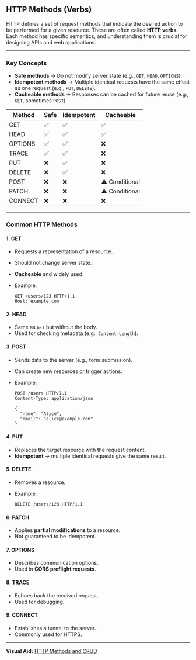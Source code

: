 ## HTTP Methods (Verbs)

HTTP defines a set of request methods that indicate the desired action to be performed for a given resource. These are often called **HTTP verbs**. Each method has specific semantics, and understanding them is crucial for designing APIs and web applications.

---

### Key Concepts

- **Safe methods** → Do not modify server state (e.g., `GET`, `HEAD`, `OPTIONS`).
- **Idempotent methods** → Multiple identical requests have the same effect as one request (e.g., `PUT`, `DELETE`).
- **Cacheable methods** → Responses can be cached for future reuse (e.g., `GET`, sometimes `POST`).

| Method  | Safe | Idempotent | Cacheable      |
| ------- | ---- | ---------- | -------------- |
| GET     | ✅   | ✅         | ✅             |
| HEAD    | ✅   | ✅         | ✅             |
| OPTIONS | ✅   | ✅         | ❌             |
| TRACE   | ✅   | ✅         | ❌             |
| PUT     | ❌   | ✅         | ❌             |
| DELETE  | ❌   | ✅         | ❌             |
| POST    | ❌   | ❌         | ⚠️ Conditional |
| PATCH   | ❌   | ❌         | ⚠️ Conditional |
| CONNECT | ❌   | ❌         | ❌             |

---

### Common HTTP Methods

#### 1. **GET**

- Requests a representation of a resource.
- Should not change server state.
- **Cacheable** and widely used.
- Example:

  ```http
  GET /users/123 HTTP/1.1
  Host: example.com
  ```

#### 2. **HEAD**

- Same as `GET` but without the body.
- Used for checking metadata (e.g., `Content-Length`).

#### 3. **POST**

- Sends data to the server (e.g., form submission).
- Can create new resources or trigger actions.
- Example:

  ```http
  POST /users HTTP/1.1
  Content-Type: application/json

  {
    "name": "Alice",
    "email": "alice@example.com"
  }
  ```

#### 4. **PUT**

- Replaces the target resource with the request content.
- **Idempotent** → multiple identical requests give the same result.

#### 5. **DELETE**

- Removes a resource.
- Example:

  ```http
  DELETE /users/123 HTTP/1.1
  ```

#### 6. **PATCH**

- Applies **partial modifications** to a resource.
- Not guaranteed to be idempotent.

#### 7. **OPTIONS**

- Describes communication options.
- Used in **CORS preflight requests**.

#### 8. **TRACE**

- Echoes back the received request.
- Used for debugging.

#### 9. **CONNECT**

- Establishes a tunnel to the server.
- Commonly used for HTTPS.

---

**Visual Aid:** [HTTP Methods and CRUD](https://developer.mozilla.org/en-US/docs/Web/HTTP/Methods)
